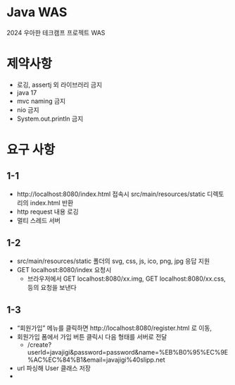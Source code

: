 # Java WAS

2024 우아한 테크캠프 프로젝트 WAS

# 제약사항
- 로깅, assertj 외 라이브러리 금지
- java 17
- mvc naming 금지
- nio 금지
- System.out.println 금지

# 요구 사항
## 1-1
- http://localhost:8080/index.html 접속시 src/main/resources/static 디렉토리의 index.html 반환
- http request 내용 로깅
- 멀티 스레드 서버

## 1-2
- src/main/resources/static 폴더의 svg, css, js, ico, png, jpg 응답 지원
- GET localhost:8080/index 요청시
  - 브라우저에서 GET localhost:8080/xx.img, GET localhost:8080/xx.css, 등의 요청을 보낸다

## 1-3
- “회원가입” 메뉴를 클릭하면 http://localhost:8080/register.html 로 이동,
- 회원가입 폼에서 가입 버튼 클릭시 다음 형태를 서버로 전달
  - /create?userId=javajigi&password=password&name=%EB%B0%95%EC%9E%AC%EC%84%B1&email=javajigi%40slipp.net
- url 파싱해 User 클래스 저장
- 
